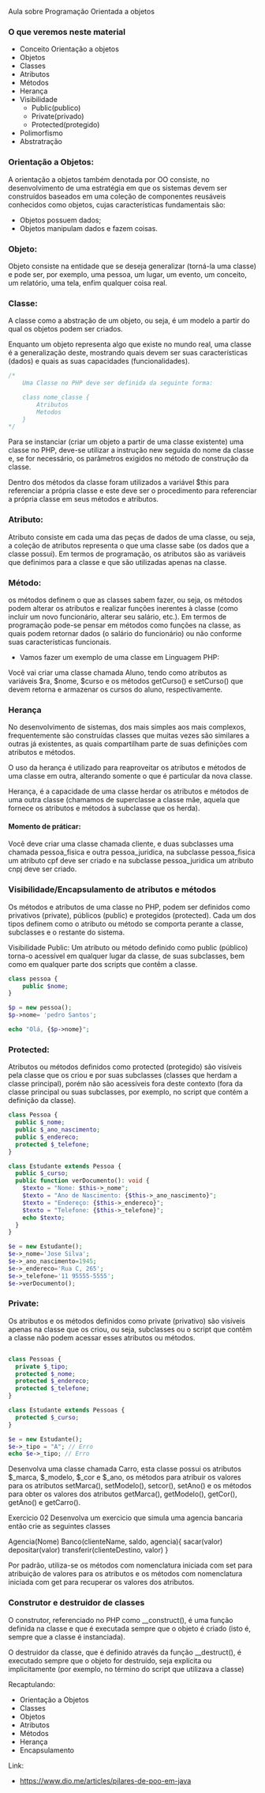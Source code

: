 Aula sobre Programação Orientada a objetos



### O que veremos neste material
- Conceito Orientação a objetos
- Objetos
- Classes
- Atributos
- Métodos
- Herança
- Visibilidade
    - Public(publico)
    - Private(privado)
    - Protected(protegido)
- Polimorfismo
- Abstratração




### Orientação a Objetos:

A orientação a objetos também denotada por OO consiste, no desenvolvimento de uma estratégia em que os
sistemas devem ser construídos baseados em uma coleção de componentes reusáveis conhecidos como objetos, cujas características
fundamentais são:

* Objetos possuem dados;
* Objetos manipulam dados e fazem coisas.


### Objeto:
Objeto consiste na entidade que
se deseja generalizar (torná-la uma classe) e pode ser, por exemplo,
uma pessoa, um lugar, um evento, um conceito, um relatório, uma
tela, enfim qualquer coisa real.


### Classe:
A classe como a abstração de um
objeto, ou seja, é um modelo a partir do qual os objetos podem ser
criados.

Enquanto um objeto representa algo que existe no mundo real,
uma classe é a generalização deste, mostrando quais devem ser suas
características (dados) e quais as suas capacidades (funcionalidades).

```php
/*  
    Uma Classe no PHP deve ser definida da seguinte forma: 

    class nome_classe {
        Atributos
        Metodos
    }
*/
```

Para se instanciar (criar um objeto a partir de uma classe existente)
uma classe no PHP, deve-se utilizar a instrução new seguida do nome da
classe e, se for necessário, os parâmetros exigidos no método de construção
da classe.

Dentro dos métodos da classe foram utilizados a variável
$this para referenciar a própria classe e este deve ser o procedimento
para referenciar a própria classe em seus métodos e atributos.


### Atributo:
Atributo consiste em cada uma das peças de dados de uma classe, ou
seja, a coleção de atributos representa o que uma classe sabe (os dados
que a classe possui). Em termos de programação, os atributos são as
variáveis que definimos para a classe e que são utilizadas apenas na
classe.

### Método:
os métodos definem o que as
classes sabem fazer, ou seja, os métodos podem alterar os atributos e
realizar funções inerentes à classe (como incluir um novo funcionário,
alterar seu salário, etc.). Em termos de programação pode-se pensar
em métodos como funções na classe, as quais podem retornar dados (o
salário do funcionário) ou não conforme suas características funcionais.

* Vamos fazer um exemplo de uma classe em Linguagem PHP:

Você vai criar uma classe chamada Aluno, tendo como atributos as variáveis
$ra, $nome, $curso e os métodos getCurso() e setCurso() que devem retorna e
armazenar os cursos do aluno, respectivamente.



### Herança
No desenvolvimento de sistemas, dos mais simples aos mais complexos,
frequentemente são construídas classes que muitas vezes são similares
a outras já existentes, as quais compartilham parte de suas definições
com atributos e métodos.

O uso da herança é utilizado para reaproveitar os atributos e métodos
de uma classe em outra, alterando somente o que é particular da nova classe.

Herança, é a capacidade de uma classe herdar os atributos e métodos
de uma outra classe (chamamos de superclasse a classe mãe, aquela que
fornece os atributos e métodos à subclasse que os herda).

#### Momento de práticar:
Você deve criar uma classe chamada cliente, e duas subclasses uma chamada pessoa_fisica e outra pessoa_juridica, na subclasse pessoa_fisica um atributo cpf deve ser criado e na subclasse pessoa_juridica um atributo cnpj deve ser criado.



### Visibilidade/Encapsulamento de atributos e métodos
Os métodos e atributos de uma classe no PHP, podem ser definidos como privativos
(private), públicos (public) e protegidos (protected).
Cada um dos tipos definem como o atributo ou método se comporta perante a
classe, subclasses e o restante do sistema.

Visibilidade Public:
Um atributo ou método definido como public (público) torna-o
acessível em qualquer lugar da classe, de suas subclasses, bem
como em qualquer parte dos scripts que contêm a classe.


```php
class pessoa {
    public $nome;
}

$p = new pessoa();
$p->nome= 'pedro Santos';

echo "Olá, {$p->nome}";

```

### Protected:
Atributos ou métodos definidos como protected (protegido) são visíveis
pela classe que os criou e por suas subclasses (classes que herdam a
classe principal), porém não são acessíveis fora deste contexto (fora da
classe principal ou suas subclasses, por exemplo, no script que contém
a definição da classe).

```php
class Pessoa {
  public $_nome;
  public $_ano_nascimento;
  public $_endereco;
  protected $_telefone;
}

class Estudante extends Pessoa {
  public $_curso;
  public function verDocumento(): void {
    $texto = "Nome: $this->_nome";
    $texto = "Ano de Nascimento: {$this->_ano_nascimento}";
    $texto = "Endereço: {$this->_endereco}";
    $texto = "Telefone: {$this->_telefone}";
    echo $texto;
  }
}

$e = new Estudante();
$e->_nome='Jose Silva';
$e->_ano_nascimento=1945;
$e->_endereco='Rua C, 265';
$e->_telefone='11 95555-5555';
$e->verDocumento();

```


### Private:
Os atributos e os métodos definidos como private (privativo) são
visíveis apenas na classe que os criou, ou seja, subclasses ou o script
que contêm a classe não podem acessar esses atributos ou métodos.


```php

class Pessoas {
  private $_tipo;
  protected $_nome;
  protected $_endereco;
  protected $_telefone;
}

class Estudante extends Pessoas {
  protected $_curso;
}

$e = new Estudante();
$e->_tipo = "A"; // Erro
echo $e->_tipo; // Erro

```




Desenvolva uma classe chamada Carro, esta classe possui os atributos $_marca,
$_modelo, $_cor e $_ano, os métodos para atribuir os valores para os
atributos setMarca(), setModelo(), setcor(), setAno() e os métodos para
obter os valores dos atributos getMarca(), getModelo(), getCor(), getAno()
e getCarro().



Exercicio 02
Desenvolva um exercicio que simula uma agencia bancaria então crie as 
seguintes classes

Agencia(Nome)
Banco(clienteName, saldo, agencia){
    sacar(valor)
    depositar(valor)
    transferir(clienteDestino, valor)
}





Por padrão, utiliza-se os métodos com nomenclatura
iniciada com set para atribuição de valores para os atributos e os
métodos com nomenclatura iniciada com get para recuperar os valores
dos atributos.


### Construtor e destruidor de classes

O construtor, referenciado no PHP como __construct(), é uma função
definida na classe e que é executada sempre que o objeto é criado
(isto é, sempre que a classe é instanciada).

O destruidor da classe, que é definido através da função __destruct(), 
é executado sempre que o objeto for destruído, seja explícita ou 
implicitamente (por exemplo, no término do script que utilizava a classe)



Recaptulando:
- Orientação a Objetos
- Classes
- Objetos
- Atributos
- Métodos
- Herança 
- Encapsulamento

Link:
- https://www.dio.me/articles/pilares-de-poo-em-java

